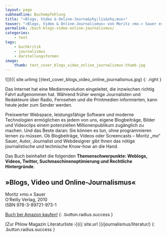 ```yaml
---
layout: page
subheadline: Buchempfehlung
title: "»Blogs, Video & Online-Journa&shy;lis&shy;mus«"
teaser: "»Blogs, Video & Online-Journalismus« von Moritz »mo.« Sauer erklärt wie man professionell mit WordPress ein Blog betreibt, eigene Videos mit wenig Mitteln produziert und auf YouTube hochlädt und die eigenen Inhalte für Suchmaschinen optimiert und über Twitter und Newsletter bewirbt."
permalink: /buch-blogs-video-online-journalismus/
categories:
    - text
tags:
    - buchkritik
    - journalismus
    - darstellungsformen
image:
    thumb: text_cover_blogs_video_online_journalismus-thumb.jpg
---
```

![]({{ site.urlimg }}text_cover_blogs_video_online_journalismus.jpg)
{: .right }

Das Internet hat eine Medienrevolution eingeleitet, die inzwischen richtig Fahrt aufgenommen hat. Während früher wenige Journalisten und Redakteure über Radio, Fernsehen und die Printmedien informierten, kann heute jeder zum Sender werden.

Preiswerter Webspace, leistungsfähige Software und moderne Technologien ermöglichen es jedem von uns, eigene Blogbeiträge, Bilder und Videoclips einem potenziellen Millionenpublikum zugänglich zu machen. Und das Beste daran: Sie können es tun, ohne programmieren lernen zu müssen. Ob Blogbeiträge, Videos oder Screencasts – Moritz „mo“ Sauer, Autor, Journalist und Webdesigner gibt Ihnen das nötige journalistische und technische Know-how an die Hand.

Das Buch beinhaltet die folgenden **Themenschwerpunkte: Weblogs, Videos, Twitter, Suchmaschinenoptimierung und Rechtliche Hintergründe**.



## »Blogs, Video und Online-Journalismus«  

Moritz »mo.« Sauer  
O’Reilly Verlag, 2010  
ISBN 978-3-89721-973-1  


[Buch bei Amazon kaufen!](https://www.amazon.de/dp/3897219735?tag=phlow-21&amp;camp=2906&amp;creative=19474&amp;linkCode=as4&amp;creativeASIN=3897219735&amp;adid=0ZS0JSGHEPP9MJ5D28YB&amp;)
{: .button.radius.success }

[Zur Phlow Magazin Literaturliste ›]({{ site.url }}/journalismus/literatur/)
{: .button.radius.success }